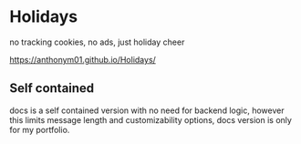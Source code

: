 # Holidays

no tracking cookies, no ads, just holiday cheer  

https://anthonym01.github.io/Holidays/


## Self contained

docs is a self contained version with no need for backend logic, however this limits message length and customizability options, docs version is only for my portfolio.
